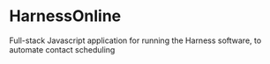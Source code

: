 # HarnessOnline
Full-stack Javascript application for running the Harness software, to automate contact scheduling
